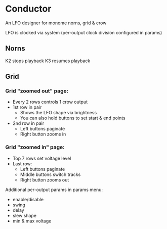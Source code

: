 # Conductor
An LFO designer for monome norns, grid & crow

LFO is clocked via system
(per-output clock division
 configured in params)

## Norns
K2 stops playback
K3 resumes playback

## Grid
### Grid "zoomed out" page:
* Every 2 rows controls 1 crow output
* 1st row in pair
  * Shows the LFO shape via brightness
  * You can also hold buttons to set start & end points
* 2nd row in pair
  * Left buttons paginate
  * Right button zooms in

### Grid "zoomed in" page:
* Top 7 rows set voltage level
* Last row:
  * Left buttons paginate
  * Middle buttons switch tracks
  * Right button zooms out

Additional per-output params in params menu:
 * enable/disable
 * swing
 * delay
 * slew shape
 * min & max voltage
